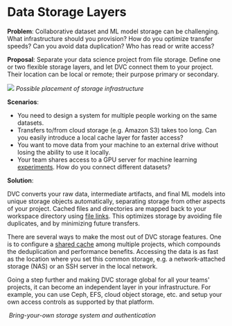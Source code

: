 # Data Storage Layers

**Problem**: Collaborative dataset and ML model storage can be challenging. What
infrastructure should you provision? How do you optimize transfer speeds? Can
you avoid data duplication? Who has read or write access?

**Proposal**: Separate your data science project from file storage. Define one
or two flexible storage layers, and let DVC connect them to your project. Their
location can be local or remote; their purpose primary or secondary.

![](/img/storage-layers.png) _Possible placement of storage infrastructure_

**Scenarios**:

- You need to design a system for multiple people working on the same datasets.
- Transfers to/from cloud storage (e.g. Amazon S3) takes too long. Can you
  easily introduce a local cache layer for faster access?
- You want to move data from your machine to an external drive without losing
  the ability to use it locally.
- Your team shares access to a GPU server for machine learning [experiments].
  How do you connect different datasets?

[experiments]: #

**Solution**:

DVC converts your raw data, intermediate artifacts, and final ML models into
unique storage objects automatically, separating storage from other aspects of
your project. <abbr>Cached</abbr> files and directories are mapped back to your
<abbr>workspace</abbr> directory using [file links]. This optimizes storage by
avoiding file duplicates, and by minimizing future transfers.

[file links]:
  /doc/user-guide/large-dataset-optimization#file-link-types-for-the-dvc-cache

There are several ways to make the most out of DVC storage features. One is to
configure a [shared cache](/doc/user-guide/how-to/share-a-dvc-cache) among
multiple <abbr>projects</abbr>, which compounds the deduplication and
performance benefits. Accessing the data is as fast as the location where you
set this common storage, e.g. a network-attached storage (NAS) or an SSH server
in the local network.

Going a step further and making DVC storage global for all your teams' projects,
it can become an independent layer in your infrastructure. For example, you can
use Ceph, EFS, cloud object storage, etc. and setup your own access controls as
supported by that platform.

![]() _Bring-your-own storage system and authentication_
